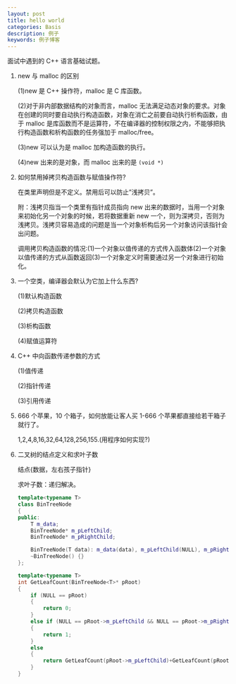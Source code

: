 ```yaml
---
layout: post
title: hello world
categories: Basis
description: 例子
keywords: 例子博客
---
```



面试中遇到的 C++ 语言基础试题。

1. new 与 malloc 的区别

   (1)new 是 C++ 操作符，malloc 是 C 库函数。

   (2)对于非内部数据结构的对象而言，malloc 无法满足动态对象的要求。对象在创建的同时要自动执行构造函数，对象在消亡之前要自动执行析构函数，由于 malloc 是库函数而不是运算符，不在编译器的控制权限之内，不能够把执行构造函数和析构函数的任务强加于 malloc/free。

   (3)new 可以认为是 malloc 加构造函数的执行。

   (4)new 出来的是对象，而 malloc 出来的是 `(void *)`

1. 如何禁用掉拷贝构造函数与赋值操作符?

   在类里声明但是不定义。禁用后可以防止”浅拷贝”。

   附：浅拷贝指当一个类里有指针成员指向 new 出来的数据时，当用一个对象来初始化另一个对象的时候，若将数据重新 new 一个，则为深拷贝，否则为浅拷贝。浅拷贝容易造成的问题是当一个对象析构后另一个对象访问该指针会出问题。

   调用拷贝构造函数的情况:(1)一个对象以值传递的方式传入函数体(2)一个对象以值传递的方式从函数返回(3)一个对象定义时需要通过另一个对象进行初始化。

1. 一个空类，编译器会默认为它加上什么东西?

   (1)默认构造函数

   (2)拷贝构造函数

   (3)析构函数

   (4)赋值运算符

1. C++ 中向函数传递参数的方式

   (1)值传递

   (2)指针传递

   (3)引用传递

1. 666 个苹果，10 个箱子，如何放能让客人买 1-666 个苹果都直接给若干箱子就行了。

   1,2,4,8,16,32,64,128,256,155.(用程序如何实现?)

1. 二叉树的结点定义和求叶子数

   结点{数据，左右孩子指针}

   求叶子数：递归解决。

   ```cpp
   template<typename T>
   class BinTreeNode
   {
   public:
       T m_data;
       BinTreeNode* m_pLeftChild;
       BinTreeNode* m_pRightChild;

       BinTreeNode(T data): m_data(data), m_pLeftChild(NULL), m_pRightChild(NULL) {}
       ~BinTreeNode() {}
   };

   template<typename T>
   int GetLeafCount(BinTreeNode<T>* pRoot)
   {
       if (NULL == pRoot)
       {
           return 0;
       }
       else if (NULL == pRoot->m_pLeftChild && NULL == pRoot->m_pRightChild)
       {
           return 1;
       }
       else
       {
           return GetLeafCount(pRoot->m_pLeftChild)+GetLeafCount(pRoot->m_pRightChild);
       }
   }
   ```
